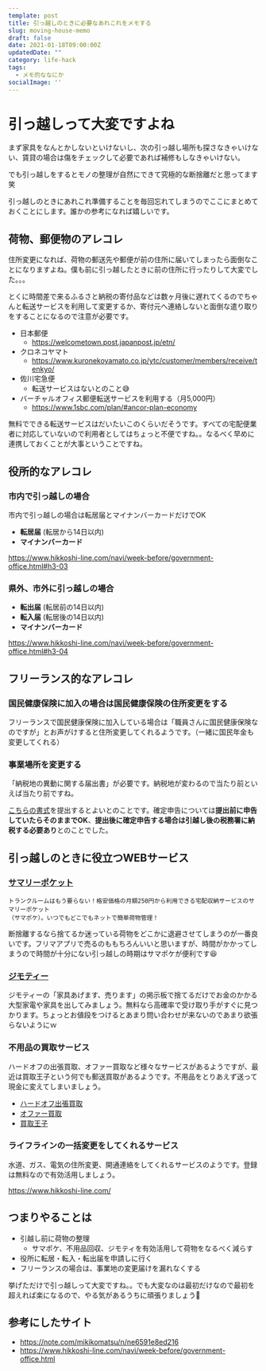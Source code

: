 ```yaml
---
template: post
title: 引っ越しのときに必要なあれこれをメモする
slug: moving-house-memo
draft: false
date: 2021-01-18T09:00:00Z
updatedDate: ""
category: life-hack
tags:
  - メモ的ななにか
socialImage: ''
---
```


# 引っ越しって大変ですよね

まず家具をなんとかしないといけないし、次の引っ越し場所も探さなきゃいけない、賃貸の場合は傷をチェックして必要であれば補修もしなきゃいけない。

でも引っ越しをするとモノの整理が自然にできて究極的な断捨離だと思ってます笑

引っ越しのときにあれこれ準備することを毎回忘れてしまうのでここにまとめておくことにします。誰かの参考になれば嬉しいです。

## 荷物、郵便物のアレコレ

住所変更になれば、荷物の郵送先や郵便が前の住所に届いてしまったら面倒なことになりますよね。僕も前に引っ越したときに前の住所に行ったりして大変でした。。。

とくに時間差で来るふるさと納税の寄付品などは数ヶ月後に遅れてくるのでちゃんと転送サービスを利用して変更するか、寄付元へ連絡しないと面倒な遣り取りをすることになるので注意が必要です。

- 日本郵便
    - https://welcometown.post.japanpost.jp/etn/
- クロネコヤマト
    - https://www.kuronekoyamato.co.jp/ytc/customer/members/receive/tenkyo/
- 佐川宅急便
    - 転送サービスはないとのこと😅
- バーチャルオフィス郵便転送サービスを利用する（月5,000円）
    - https://www.1sbc.com/plan/#ancor-plan-economy

無料でできる転送サービスはだいたいこのくらいだそうです。すべての宅配便業者に対応していないので利用者としてはちょっと不便ですね。。なるべく早めに連携しておくことが大事ということですね。

## 役所的なアレコレ

### 市内で引っ越しの場合

市内で引っ越しの場合は転居届とマイナンバーカードだけでOK

- **転居届** (転居から14日以内)
- **マイナンバーカード**

https://www.hikkoshi-line.com/navi/week-before/government-office.html#h3-03

### 県外、市外に引っ越しの場合

- **転出届** (転居前の14日以内)
- **転入届** (転居後の14日以内)
- **マイナンバーカード**

https://www.hikkoshi-line.com/navi/week-before/government-office.html#h3-04

## フリーランス的なアレコレ

### 国民健康保険に加入の場合は国民健康保険の住所変更をする

フリーランスで国民健康保険に加入している場合は「職員さんに国民健康保険なのですが」とお声がけすると住所変更してくれるようです。（一緒に国民年金も変更してくれる）


### 事業場所を変更する

「納税地の異動に関する届出書」が必要です。納税地が変わるので当たり前といえば当たり前ですね。

[こちらの書式](https://www.nta.go.jp/taxes/tetsuzuki/shinsei/annai/shinkoku/pdf/h28/07.pdf)を提出するとよいとのことです。確定申告については**提出前に申告していたらそのままでOK**、**提出後に確定申告する場合は引越し後の税務署に納税する必要あり**とのことでした。

## 引っ越しのときに役立つWEBサービス

### [サマリーポケット](http://review.subsc.cc/subscs/144)

```
トランクルームはもう要らない！格安価格の月額250円から利用できる宅配収納サービスのサマリーポケット
（サマポケ）。いつでもどこでもネットで簡単荷物管理！
```

断捨離するなら捨てるか迷っている荷物をどこかに退避させてしまうのが一番良いです。フリマアプリで売るのももちろんいいと思いますが、時間がかかってしまうので時間が十分にない引っ越しの時期はサマポケが便利です😆

### [ジモティー](https://jmty.jp/)

ジモティーの「家具あげます、売ります」の掲示板で捨てるだけでお金のかかる大型家電や家具を出してみましょう。無料なら高確率で受け取り手がすぐに見つかります。ちょっとお値段をつけるとあまり問い合わせが来ないのであまり欲張らないようにｗ

### 不用品の買取サービス

ハードオフの出張買取、オファー買取など様々なサービスがあるようですが、最近は買取王子という何でも郵送買取があるようです。不用品をとりあえず送って現金に変えてしまいましょう。

- [ハードオフ出張買取](https://www.hardoff.co.jp/sell/sell_syutyou/)
- [オファー買取](https://www.offer-kaitori.com/)
- [買取王子](https://www.kaitoriouji.jp/)

### ライフラインの一括変更をしてくれるサービス

水道、ガス、電気の住所変更、開通連絡をしてくれるサービスのようです。登録は無料なので有効活用しましょう。

https://www.hikkoshi-line.com/

## つまりやることは

- 引越し前に荷物の整理
  - サマポケ、不用品回収、ジモティを有効活用して荷物をなるべく減らす
- 役所に転居・転入・転出届を申請しに行く
- フリーランスの場合は、事業地の変更届けを漏れなくする

挙げただけで引っ越しって大変ですね。。でも大変なのは最初だけなので最初を超えれば楽になるので、やる気があるうちに頑張りましょう🤣

## 参考にしたサイト

- https://note.com/mikikomatsu/n/ne6591e8ed216
- https://www.hikkoshi-line.com/navi/week-before/government-office.html

